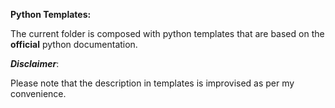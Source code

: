 __Python Templates:__

The current folder is composed with python templates that are based on the __official__ python documentation.






__*Disclaimer*__:

Please note that the description in templates is improvised as per my convenience.
